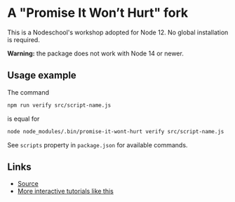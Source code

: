 # A "Promise It Won’t Hurt" fork

This is a Nodeschool's workshop adopted for Node 12. No global installation is required.

**Warning:** the package does not work with Node 14 or newer.


## Usage example

The command
```sh
npm run verify src/script-name.js
```
is equal for
```sh
node node_modules/.bin/promise-it-wont-hurt verify src/script-name.js
```

See `scripts` property in `package.json` for available commands.


## Links

- [Source](https://github.com/stevekane/promise-it-wont-hurt)
- [More interactive tutorials like this](https://nodeschool.io/)
